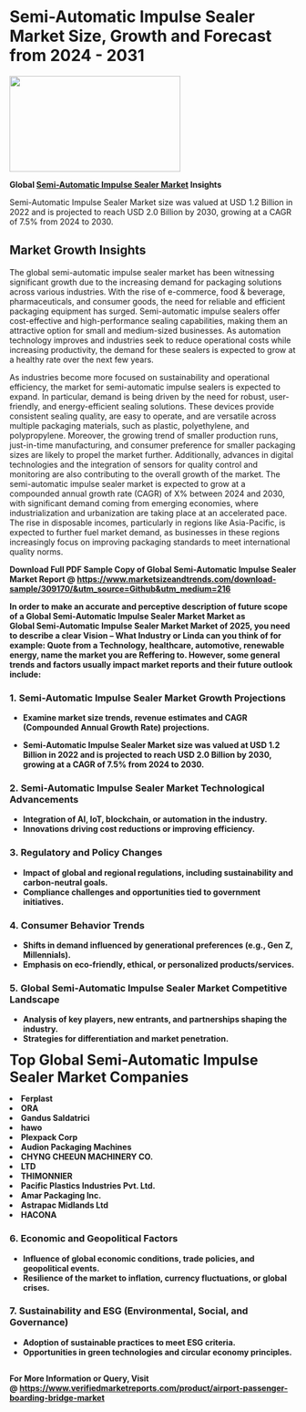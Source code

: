 <H1>Semi-Automatic Impulse Sealer Market Size, Growth and Forecast from 2024 - 2031</H1><img class="aligncenter size-medium wp-image-584254" src="https://thirdeyenews.in/wp-content/uploads/2024/09/Global-Market-Research-300x168.jpeg" alt="" width="300" height="168" /><p><strong>Global&nbsp;<a href="https://www.marketsizeandtrends.com/download-sample/309170/&amp;utm_source=Github&utm_medium=216">Semi-Automatic Impulse Sealer Market</a> Insights</strong></p><p>Semi-Automatic Impulse Sealer Market size was valued at USD 1.2 Billion in 2022 and is projected to reach USD 2.0 Billion by 2030, growing at a CAGR of 7.5% from 2024 to 2030.</p><p><h2>Market Growth Insights</h2> <p>The global semi-automatic impulse sealer market has been witnessing significant growth due to the increasing demand for packaging solutions across various industries. With the rise of e-commerce, food & beverage, pharmaceuticals, and consumer goods, the need for reliable and efficient packaging equipment has surged. Semi-automatic impulse sealers offer cost-effective and high-performance sealing capabilities, making them an attractive option for small and medium-sized businesses. As automation technology improves and industries seek to reduce operational costs while increasing productivity, the demand for these sealers is expected to grow at a healthy rate over the next few years.</p> <p><strong></strong></p> <p>As industries become more focused on sustainability and operational efficiency, the market for semi-automatic impulse sealers is expected to expand. In particular, demand is being driven by the need for robust, user-friendly, and energy-efficient sealing solutions. These devices provide consistent sealing quality, are easy to operate, and are versatile across multiple packaging materials, such as plastic, polyethylene, and polypropylene. Moreover, the growing trend of smaller production runs, just-in-time manufacturing, and consumer preference for smaller packaging sizes are likely to propel the market further. Additionally, advances in digital technologies and the integration of sensors for quality control and monitoring are also contributing to the overall growth of the market. The semi-automatic impulse sealer market is expected to grow at a compounded annual growth rate (CAGR) of X% between 2024 and 2030, with significant demand coming from emerging economies, where industrialization and urbanization are taking place at an accelerated pace. The rise in disposable incomes, particularly in regions like Asia-Pacific, is expected to further fuel market demand, as businesses in these regions increasingly focus on improving packaging standards to meet international quality norms.</p> <p><strong></p><p><span class=""><strong>Download Full PDF Sample Copy of Global Semi-Automatic Impulse Sealer Market Report</strong> @ <a href="https://www.marketsizeandtrends.com/download-sample/309170/&amp;utm_source=Github&utm_medium=216" target="_blank">https://www.marketsizeandtrends.com/download-sample/309170/&amp;utm_source=Github&utm_medium=216</a></span></p><p>In order to make an accurate and perceptive description of future scope of a Global&nbsp;Semi-Automatic Impulse Sealer Market Market as Global&nbsp;Semi-Automatic Impulse Sealer Market Market of 2025, you need to describe a clear Vision &ndash; What Industry or Linda can you think of for example: Quote from a Technology, healthcare, automotive, renewable energy, name the market you are Reffering to. However, some general trends and factors usually impact market reports and their future outlook include:</p><h3>1.&nbsp;<strong>Semi-Automatic Impulse Sealer Market Growth Projections</strong></h3><ul><li>Examine market size trends, revenue estimates and CAGR (Compounded Annual Growth Rate) projections.</li><li><p>Semi-Automatic Impulse Sealer Market size was valued at USD 1.2 Billion in 2022 and is projected to reach USD 2.0 Billion by 2030, growing at a CAGR of 7.5% from 2024 to 2030.</p></li></ul><h3>2.&nbsp;<strong>Semi-Automatic Impulse Sealer Market Technological Advancements</strong></h3><ul><li>Integration of AI, IoT, blockchain, or automation in the industry.</li><li>Innovations driving cost reductions or improving efficiency.</li></ul><h3>3.&nbsp;<strong>Regulatory and Policy Changes</strong></h3><ul><li>Impact of global and regional regulations, including sustainability and carbon-neutral goals.</li><li>Compliance challenges and opportunities tied to government initiatives.</li></ul><h3>4.&nbsp;<strong>Consumer Behavior Trends</strong></h3><ul><li>Shifts in demand influenced by generational preferences (e.g., Gen Z, Millennials).</li><li>Emphasis on eco-friendly, ethical, or personalized products/services.</li></ul><h3>5.&nbsp;<strong>Global Semi-Automatic Impulse Sealer Market Competitive Landscape</strong></h3><ul><li>Analysis of key players, new entrants, and partnerships shaping the industry.</li><li>Strategies for differentiation and market penetration.</li></ul><p data-pm-slice="1 1 []"><span style="color: inherit; font-family: inherit; font-size: 25px;">Top Global Semi-Automatic Impulse Sealer Market Companies</span></p><div class="" data-test-id=""><p><li>Ferplast</li><li> ORA</li><li> Gandus Saldatrici</li><li> hawo</li><li> Plexpack Corp</li><li> Audion Packaging Machines</li><li> CHYNG CHEEUN MACHINERY CO.</li><li>LTD</li><li> THIMONNIER</li><li> Pacific Plastics Industries Pvt. Ltd.</li><li> Amar Packaging Inc.</li><li> Astrapac Midlands Ltd</li><li> HACONA</li></p></div><h3>6.&nbsp;<strong>Economic and Geopolitical Factors</strong></h3><ul><li>Influence of global economic conditions, trade policies, and geopolitical events.</li><li>Resilience of the market to inflation, currency fluctuations, or global crises.</li></ul><h3>7.&nbsp;<strong>Sustainability and ESG (Environmental, Social, and Governance)</strong></h3><ul><li>Adoption of sustainable practices to meet ESG criteria.</li><li>Opportunities in green technologies and circular economy principles.</li></ul><h2><strong style="font-size: 14px;">For More Information or Query, Visit @&nbsp;</strong><a style="background-color: #ffffff; font-size: 14px;" href="https://www.marketsizeandtrends.com/report/semi-automatic-impulse-sealer-market/" target="_blank">https://www.verifiedmarketreports.com/product/airport-passenger-boarding-bridge-market</a></h2>
